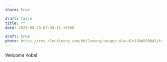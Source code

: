 ```yaml
---
share: true

draft: false
title: ""
date: 2023-05-20 07:34:15 +0200

draft: true
photo: https://res.cloudinary.com/dbi2zounq/image/upload/v1684560845/tdbpxe9suu93vmbocbyd.jpg
---
```


Welcome Kobe!
